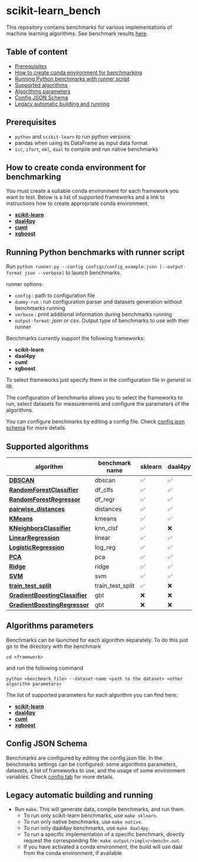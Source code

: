 
# scikit-learn_bench

This repository contains benchmarks for various implementations of machine learning algorithms.
See benchmark results [here](https://intelpython.github.io/scikit-learn_bench).

## Table of content

* [Prerequisites](#prerequisites)
* [How to create conda environment for benchmarking](#how-to-create-conda-environment-for-benchmarking)
* [Running Python benchmarks with runner script](#running-python-benchmarks-with-runner-script)
* [Supported algorithms](#supported-algorithms)
* [Algorithms parameters](#algorithms-parameters)
* [Config JSON Schema](#config-json-schema)
* [Legacy automatic building and running](#legacy-automatic-building-and-running)

## Prerequisites
- `python` and `scikit-learn` to run python versions
- pandas when using its DataFrame as input data format
- `icc`, `ifort`, `mkl`, `daal` to compile and run native benchmarks

## How to create conda environment for benchmarking

 You must create a suitable conda environment for each framework you want to test.
Below is a list of supported frameworks and a link to instructions how to create appropriate conda environment.

* [**scikit-learn**](https://github.com/PivovarA/scikit-learn_bench/blob/master/sklearn/README.md#how-to-create-conda-environment-for-benchmarking)
* [**daal4py**](https://github.com/PivovarA/scikit-learn_bench/blob/master/daal4py/README.md#how-to-create-conda-environment-for-benchmarking)
* [**cuml**](https://github.com/PivovarA/scikit-learn_bench/blob/master/cuml/README.md#how-to-create-conda-environment-for-benchmarking)
* [**xgboost**](https://github.com/PivovarA/scikit-learn_bench/tree/master/xgboost/README.md#how-to-create-conda-environment-for-benchmarking)

## Running Python benchmarks with runner script

Run `python runner.py --config configs/config_example.json [--output-format json --verbose]` to launch benchmarks.

runner options:
* ``config`` : path to configuration file
* ``dummy-run`` : run configuration parser and datasets generation without benchmarks running
* ``verbose`` : print additional information during benchmarks running
* ``output-format``: *json* or *csv*. Output type of benchmarks to use with their runner

Benchmarks currently support the following frameworks:
* **scikit-learn**
* **daal4py**
* **cuml**
* **xgboost**

To select frameworks just specify them in the configuration file in *general* in *lib*.

The configuration of benchmarks allows you to select the frameworks to run, select datasets for measurements and configure the parameters of the algorithms.

 You can configure benchmarks by editing a config file. Check  [config.json schema](#config-json-schema) for more details.

## Supported algorithms

| algorithm  | benchmark name | sklearn | daal4py | cuml | xgboost |
|---|---|---|---|---|---|
|**[DBSCAN](https://scikit-learn.org/stable/modules/generated/sklearn.cluster.DBSCAN.html)**|dbscan|:white_check_mark:|:white_check_mark:|:white_check_mark:|:x:|
|**[RandomForestClassifier](https://scikit-learn.org/stable/modules/generated/sklearn.ensemble.RandomForestClassifier.html)**|df_clfs|:white_check_mark:|:white_check_mark:|:white_check_mark:|:x:|
|**[RandomForestRegressor](https://scikit-learn.org/stable/modules/generated/sklearn.ensemble.RandomForestRegressor.html)**|df_regr|:white_check_mark:|:white_check_mark:|:white_check_mark:|:x:|
|**[pairwise_distances](https://scikit-learn.org/stable/modules/generated/sklearn.metrics.pairwise_distances.html)**|distances|:white_check_mark:|:white_check_mark:|:x:|:x:|
|**[KMeans](https://scikit-learn.org/stable/modules/generated/sklearn.cluster.KMeans.html)**|kmeans|:white_check_mark:|:white_check_mark:|:white_check_mark:|:x:|
|**[KNeighborsClassifier](https://scikit-learn.org/stable/modules/generated/sklearn.neighbors.KNeighborsClassifier.html)**|knn_clsf|:white_check_mark:|:x:|:white_check_mark:|:x:|
|**[LinearRegression](https://scikit-learn.org/stable/modules/generated/sklearn.linear_model.LinearRegression.html)**|linear|:white_check_mark:|:white_check_mark:|:white_check_mark:|:x:|
|**[LogisticRegression](https://scikit-learn.org/stable/modules/generated/sklearn.linear_model.LogisticRegression.html)**|log_reg|:white_check_mark:|:white_check_mark:|:white_check_mark:|:x:|
|**[PCA](https://scikit-learn.org/stable/modules/generated/sklearn.decomposition.PCA.html)**|pca|:white_check_mark:|:white_check_mark:|:white_check_mark:|:x:|
|**[Ridge](https://scikit-learn.org/stable/modules/generated/sklearn.linear_model.Ridge.html)**|ridge|:white_check_mark:|:white_check_mark:|:white_check_mark:|:x:|
|**[SVM](https://scikit-learn.org/stable/modules/generated/sklearn.svm.SVC.html)**|svm|:white_check_mark:|:white_check_mark:|:white_check_mark:|:x:|
|**[train_test_split](https://scikit-learn.org/stable/modules/generated/sklearn.model_selection.train_test_split.html)**|train_test_split|:white_check_mark:|:x:|:white_check_mark:|:x:|
|**[GradientBoostingClassifier](https://scikit-learn.org/stable/modules/generated/sklearn.ensemble.GradientBoostingClassifier.html)**|gbt|:x:|:x:|:x:|:white_check_mark:|
|**[GradientBoostingRegressor](https://scikit-learn.org/stable/modules/generated/sklearn.ensemble.GradientBoostingRegressor.html)**|gbt|:x:|:x:|:x:|:white_check_mark:|

##  Algorithms parameters

Benchmarks can be launched for each algorithm separately.
To do this just go to the directory with the benchmark

`cd <framework>`

and run the following command

`python <benchmark_file> --dataset-name <path to the dataset> <other algorithm parameters>`

The list of supported parameters for each algorithm you can find here:

* [**scikit-learn**](https://github.com/PivovarA/scikit-learn_bench/blob/master/sklearn/README.md#algorithms-parameters)
* [**daal4py**](https://github.com/PivovarA/scikit-learn_bench/blob/master/daal4py/README.md#algorithms-parameters)
* [**cuml**](https://github.com/PivovarA/scikit-learn_bench/blob/master/cuml/README.md#algorithms-parameters)
* [**xgboost**](https://github.com/PivovarA/scikit-learn_bench/tree/master/xgboost/README.md#algorithms-parameters)

##  Config JSON Schema

Benchmarks are configured by editing the config.json file.
In the benchmarks settings can be configured: some algorithms parameters, datasets, a list of frameworks to use, and the usage of some environment variables.
Check [config tab](https://github.com/PivovarA/scikit-learn_bench/blob/master/configs/README.md) for more details.

## Legacy automatic building and running
- Run `make`. This will generate data, compile benchmarks, and run them.
  - To run only scikit-learn benchmarks, use `make sklearn`.
  - To run only native benchmarks, use `make native`.
  - To run only daal4py benchmarks, use `make daal4py`.
  - To run a specific implementation of a specific benchmark,
    directly request the corresponding file: `make output/<impl>/<bench>.out`.
  - If you have activated a conda environment, the build will use daal from
    the conda environment, if available.
